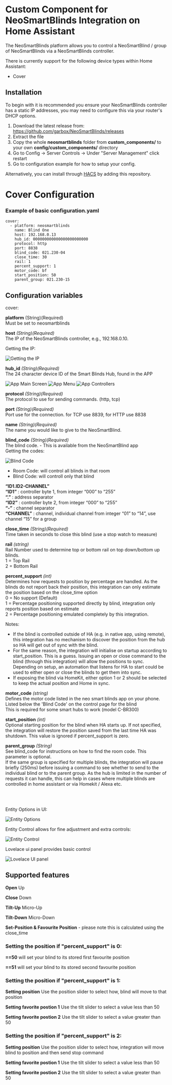 # Custom Component for NeoSmartBlinds Integration on Home Assistant

The NeoSmartBlinds platform allows you to control a NeoSmartBlind / group of NeoSmartBlinds via a NeoSmartBlinds controller.

There is currently support for the following device types within Home Assistant:

-   Cover

## Installation

To begin with it is recommended you ensure your NeoSmartBlinds controller has a static IP addresses, you may need to configure this via your router's DHCP options.

1. Download the latest release from: https://github.com/garbox/NeoSmartBlinds/releases
2. Extract the file
3. Copy the whole **neosmartblinds** folder from **custom_components/** to your own **config/custom_components/** directory
4. Go to Config -> Server Controls -> Under "Server Management" click restart
5. Go to configuration example for how to setup your config.

Alternatively, you can install through [HACS](https://hacs.xyz) by adding this repository.


# Cover Configuration 

### Example of basic configuration.yaml
```
cover:
  - platform: neosmartblinds
    name: Blind One
    host: 192.168.0.13
    hub_id: 000000000000000000000000
    protocol: http
    port: 8838
    blind_code: 021.230-04
    close_time: 30
    rail: 1
    percent_support: 1
    motor_code: bf
    start_position: 50
    parent_group: 021.230-15
```

## Configuration variables

cover:

**platform** (String)(Required) <br>
Must be set to neosmartblinds

**host** _(String)(Required)_<br>
The IP of the NeoSmartBlinds controller, e.g., 192.168.0.10.

Getting the IP:

![Getting the IP](doc_images/app_controller_ip.jpg)



**hub_id** _(String)(Required)_<br>
The 24 character device ID of the Smart Blinds Hub, found in the APP

![App Main Screen](doc_images/app_main_window.jpg)
![App Menu](doc_images/app_menu.jpg)
![App Controllers](doc_images/app_controllers.jpg)

**protocol** _(String)(Required)_<br>
The protocol to use for sending commands. (http, tcp)

**port** _(String)(Required)_<br>
Port use for the connection.  for TCP use 8839, for HTTP use 8838

**name** _(String)(Required)_<br>
The name you would like to give to the NeoSmartBlind.

**blind_code** _(String)(Required)_<br>
The blind code. - This is available from the NeoSmartBlind app<br>
Getting the codes: 

![Blind Code](doc_images/app_blind_codes.jpg)

- Room Code: will control all blinds in that room
- Blind Code: will controll only that blind

**“​ID1.ID2-CHANNEL”**<br>
**“ID1”** : controller byte 1, from integer “000” to “255”<br>
**“.”** : address separator<br>
**“ID2”** : controller byte 2, from integer “000” to “255”<br>
**“-”** : channel separator<br>
**“CHANNEL”** : channel, individual channel from integer “01” to “14”, use channel “15” for a group

**close_time** _(String)(Required)_<br>
Time taken in seconds to close this blind (use a stop watch to measure)

**rail** _(string)_<br>
Rail Number used to determine top or bottom rail on top down/bottom up blinds. <br>
1 = Top Rail<br>
2 = Bottom Rail

**percent_support** _(int)_<br>
Determines how requests to position by percentage are handled. As the blinds do not report back their position, this integration can only estimate the position based on the close_time option <br>
0 = No support (Default)<br>
1 = Percentage positioning supported directly by blind, integration only reports position based on estimate<br>
2 = Percentage positioning emulated completely by this integration.

Notes:
- If the blind is controlled outside of HA (e.g. in native app, using remote), this integration has no mechanism to discover the position from the hub so HA will get out of sync with the blind.
- For the same reason, the integration will initialise on startup according to start_position. This is a guess. Issuing an open or close command to the blind (through this integration) will allow the positions to sync. Depending on setup, an automation that listens for HA to start could be used to either open or close the blinds to get them into sync.
- If exposing the blind via HomeKit, either option 1 or 2 should be selected to keep the actual position and Home in sync. 

**motor_code** _(string)_<br>
Defines the motor code listed in the neo smart blinds app on your phone.  Listed below the 'Blind Code' on the control page for the blind <br>
This is required for some smart hubs to work (model C-BR300) 

**start_position** _(int)_<br>
Optional starting position for the blind when HA starts up. If not specified, the integration will restore the position saved from the last time HA was shutdown. This value is ignored if percent_support is zero.

**parent_group** _(String)_<br>
See blind_code for instructions on how to find the room code. This parameter is optional. <br>
If the same group is specified for multiple blinds, the integration will pause briefly (250ms) before issuing a command to see whether to 
send to the individual blind or to the parent group. As the hub is limited in the number of requests it can handle, this can help in cases
where multiple blinds are controlled in home assistant or via Homekit / Alexa etc. 

<br><br>


Entity Options in UI:

![Entity Options](doc_images/EntityOptions.JPG)

Entity Control allows for fine adjustment and extra controls:

![Entity Control](doc_images/EntityControl.JPG)

Lovelace ui panel provides basic control

![Lovelace UI panel](doc_images/Lovelace_UI_Panel.JPG)

## Supported features

**Open**
Up

**Close**
Down

**Tilt-Up**
Micro-Up

**Tilt-Down**
Micro-Down

**Set-Position & Favourite Position** - please note this is calculated using the close_time

   ### Setting the position if "percent_support" is 0:
   
   **==50** will set your blind to its stored first favourite position 

   **==51** will set your blind to its stored second favourite position 

   ### Setting the position if "percent_support" is 1:
   
   **Setting position** Use the position slider to select how, blind will move to that position
      
   **Setting favorite postion 1** Use the tilt slider to select a value less than 50
   
   **Setting favorite postion 2** Use the tilt slider to select a value greater than 50

   ### Setting the position if "percent_support" is 2:
   
   **Setting position** Use the position slider to select how, integration will move blind to position and then send stop command
      
   **Setting favorite postion 1** Use the tilt slider to select a value less than 50
   
   **Setting favorite postion 2** Use the tilt slider to select a value greater than 50

